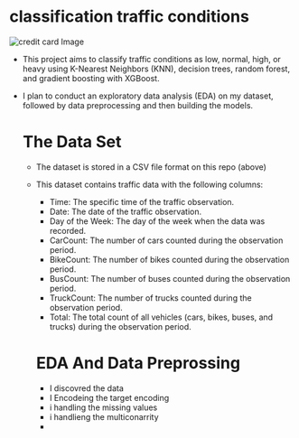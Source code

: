 # classification traffic conditions 
  ![credit card Image](https://github.com/germeengehad/classify-traffic-conditions/blob/main/download.png)

- This project aims to classify traffic conditions as low, normal, high, or heavy using K-Nearest Neighbors (KNN), decision trees, random forest, and gradient boosting with XGBoost.
- I plan to conduct an exploratory data analysis (EDA) on my dataset, followed by data preprocessing and then building the models.
  
  # The Data Set
  - The dataset is stored in a CSV file format on this repo (above)
  - This dataset contains traffic data with the following columns:
    - Time: The specific time of the traffic observation.
    - Date: The date of the traffic observation.
    - Day of the Week: The day of the week when the data was recorded.
    - CarCount: The number of cars counted during the observation period.
    - BikeCount: The number of bikes counted during the observation period.
    - BusCount: The number of buses counted during the observation period.
    - TruckCount: The number of trucks counted during the observation period.
    - Total: The total count of all vehicles (cars, bikes, buses, and trucks) during the observation period.

    # EDA And Data Preprossing
    - I discovred the data
    - I Encodeing the target encoding
    - i handling the missing values
    - i handlieng the multiconarrity
    - 
